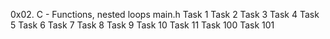 0x02. C - Functions, nested loops
main.h
Task 1
Task 2
Task 3
Task 4
Task 5
Task 6
Task 7
Task 8
Task 9
Task 10
Task 11
Task 100
Task 101
